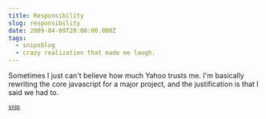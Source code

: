 ```yaml
---
title: Responsibility
slug: responsibility
date: 2009-04-09T20:00:00.000Z
tags:
  - snipsblog
  - crazy realization that made me laugh.
---
```

Sometimes I just can't believe how much Yahoo trusts me.  I'm basically rewriting the core javascript for a major project, and the justification is that I said we had to.

<small>[snip](https://github.com/isaacs/snips)</small>
